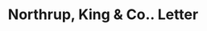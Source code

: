 ---
doi: 10.7916/D8MP6FF0
date_other: '1926'
date_other_textual: '1926'
form: correspondence
genre:
- Letters (correspondence)
name:
- Northrup, King & Co.
object_in_context_url: https://biggert.cul.columbia.edu/items/view/ave_biggert_01812
subject_hierarchical_geographic:
- Minneapolis, Minnesota, United States
subject_name:
- Northrup, King & Co.
title: Northrup, King & Co.. Letter
sort_title: Northrup, King & Co.. Letter
call_number: ave_biggert_01812
coordinates:
- 44.983333333333334,-93.26666666666667
pid: ave_biggert_01812
identifiers: ave_biggert_01812
thumbnail: false
permalink: /biggert/ave_biggert_01812/
layout: iiif-image-page
---